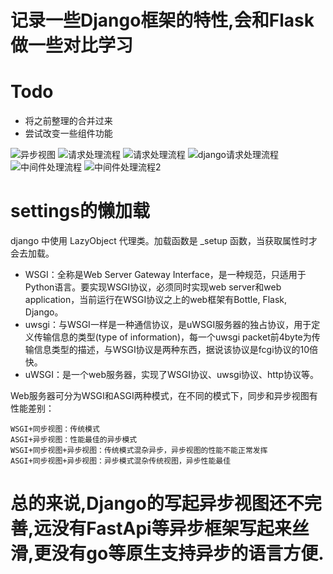 # 记录一些Django框架的特性,会和Flask做一些对比学习

# Todo

- 将之前整理的合并过来
- 尝试改变一些组件功能


![异步视图](https://docs.djangoproject.com/zh-hans/3.0/topics/async/)
![请求处理流程](https://blog.csdn.net/bingjia103126/article/details/105466669)
![请求处理流程](https://img-blog.csdnimg.cn/20200412115544581.png?x-oss-process=image/watermark,type_ZmFuZ3poZW5naGVpdGk,shadow_10,text_aHR0cHM6Ly9ibG9nLmNzZG4ubmV0L2JpbmdqaWExMDMxMjY=,size_16,color_FFFFFF,t_70)
![django请求处理流程](https://images2018.cnblogs.com/blog/867021/201804/867021-20180409234112982-196913305.png)
![中间件处理流程](https://images2018.cnblogs.com/blog/867021/201804/867021-20180409214356226-286908304.png)
![中间件处理流程2](https://images2018.cnblogs.com/blog/867021/201804/867021-20180409214433968-2137571775.png)

# settings的懒加载

django 中使用 LazyObject 代理类。加载函数是 _setup 函数，当获取属性时才会去加载。


- WSGI：全称是Web Server Gateway Interface，是一种规范，只适用于Python语言。要实现WSGI协议，必须同时实现web server和web
application，当前运行在WSGI协议之上的web框架有Bottle, Flask, Django。 
- uwsgi：与WSGI一样是一种通信协议，是uWSGI服务器的独占协议，用于定义传输信息的类型(type of
information)，每一个uwsgi packet前4byte为传输信息类型的描述，与WSGI协议是两种东西，据说该协议是fcgi协议的10倍快。 
- uWSGI：是一个web服务器，实现了WSGI协议、uwsgi协议、http协议等。

Web服务器可分为WSGI和ASGI两种模式，在不同的模式下，同步和异步视图有性能差别：

    WSGI+同步视图：传统模式
    ASGI+异步视图：性能最佳的异步模式
    WSGI+同步视图+异步视图：传统模式混杂异步，异步视图的性能不能正常发挥
    ASGI+同步视图+异步视图：异步模式混杂传统视图，异步性能最佳

# 总的来说,Django的写起异步视图还不完善,远没有FastApi等异步框架写起来丝滑,更没有go等原生支持异步的语言方便.